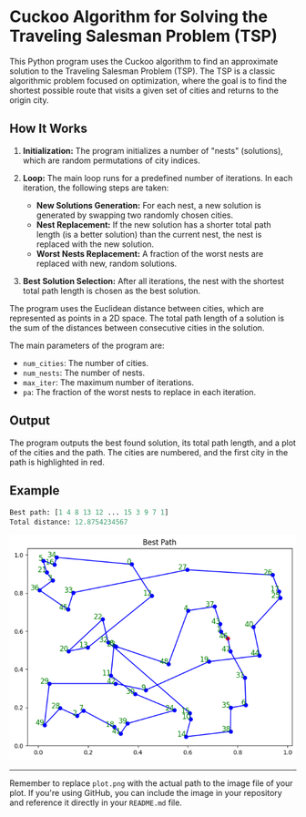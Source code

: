 # Cuckoo Algorithm for Solving the Traveling Salesman Problem (TSP)

This Python program uses the Cuckoo algorithm to find an approximate solution to the Traveling Salesman Problem (TSP). The TSP is a classic algorithmic problem focused on optimization, where the goal is to find the shortest possible route that visits a given set of cities and returns to the origin city.

## How It Works

1. **Initialization:** The program initializes a number of "nests" (solutions), which are random permutations of city indices.
2. **Loop:** The main loop runs for a predefined number of iterations. In each iteration, the following steps are taken:

   - **New Solutions Generation:** For each nest, a new solution is generated by swapping two randomly chosen cities.
   - **Nest Replacement:** If the new solution has a shorter total path length (is a better solution) than the current nest, the nest is replaced with the new solution.
   - **Worst Nests Replacement:** A fraction of the worst nests are replaced with new, random solutions.
3. **Best Solution Selection:** After all iterations, the nest with the shortest total path length is chosen as the best solution.

The program uses the Euclidean distance between cities, which are represented as points in a 2D space. The total path length of a solution is the sum of the distances between consecutive cities in the solution.

The main parameters of the program are:

- `num_cities`: The number of cities.
- `num_nests`: The number of nests.
- `max_iter`: The maximum number of iterations.
- `pa`: The fraction of the worst nests to replace in each iteration.

## Output

The program outputs the best found solution, its total path length, and a plot of the cities and the path. The cities are numbered, and the first city in the path is highlighted in red.

## Example

```python
Best path: [1 4 8 13 12 ... 15 3 9 7 1]
Total distance: 12.8754234567
```

![Example of output plot](plot.png)

---

Remember to replace `plot.png` with the actual path to the image file of your plot. If you're using GitHub, you can include the image in your repository and reference it directly in your `README.md` file.
